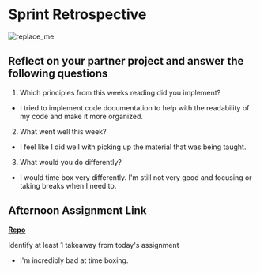 # Sprint Retrospective

![replace_me](https://codeworks.blob.core.windows.net/public/assets/img/illustrations/placeholder.svg)

## Reflect on your partner project and answer the following questions

1. Which principles from this weeks reading did you implement?
- I tried to implement code documentation to help with the readability of my code and make it more organized.

2. What went well this week?
- I feel like I did well with picking up the material that was being taught.

3. What would you do differently?
- I would time box very differently. I'm still not very good and focusing or taking breaks when I need to.

## Afternoon Assignment Link

**[Repo](https://github.com/Lumine3449/Tower)**

Identify at least 1 takeaway from today's assignment
- I'm incredibly bad at time boxing.